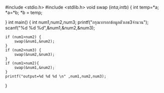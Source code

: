 #include <stdio.h>
#include <stdlib.h>
void swap (int*a,int*b) {
   int temp=*a;
    *a=*b;
    *b = temp;

}
int main()
{
    int num1,num2,num3;
    printf("กรุณากรอกข้อมูลตัวเลข3จำนวน");
    scanf("%d %d %d",&num1,&num2,&num3);

    if (num1>num2) {
        swap(&num1,&num2);
    }
    if (num2>num3) {
        swap(&num2,&num3);
    }
    if (num1>num2){
        swap(&num1,&num2);
    }
    printf("output=%d %d %d \n" ,num1,num2,num3);
}
